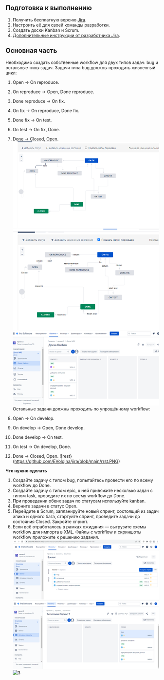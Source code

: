 ## Подготовка к выполнению

1. Получить бесплатную версию [Jira](https://www.atlassian.com/ru/software/jira/free).
2. Настроить её для своей команды разработки.
3. Создать доски Kanban и Scrum.
4. [Дополнительные инструкции от разработчика Jira](https://support.atlassian.com/jira-cloud-administration/docs/import-and-export-issue-workflows/).

## Основная часть

Необходимо создать собственные workflow для двух типов задач: bug и остальные типы задач. Задачи типа bug должны проходить жизненный цикл:

1. Open -> On reproduce.
2. On reproduce -> Open, Done reproduce.
3. Done reproduce -> On fix.
4. On fix -> On reproduce, Done fix.
5. Done fix -> On test.
6. On test -> On fix, Done.
7. Done -> Closed, Open.
![bug](https://github.com/EVolgina/jira/blob/main/bug%20shema.PNG)
![bug1](https://github.com/EVolgina/jira/blob/main/shema%20with%20met.PNG)
![bug2](https://github.com/EVolgina/jira/blob/main/epik.PNG)
Остальные задачи должны проходить по упрощённому workflow:

1. Open -> On develop.
2. On develop -> Open, Done develop.
3. Done develop -> On test.
4. On test -> On develop, Done.
5. Done -> Closed, Open.
![rest}(https://github.com/EVolgina/jira/blob/main/rrst.PNG)

**Что нужно сделать**

1. Создайте задачу с типом bug, попытайтесь провести его по всему workflow до Done. 
1. Создайте задачу с типом epic, к ней привяжите несколько задач с типом task, проведите их по всему workflow до Done. 
1. При проведении обеих задач по статусам используйте kanban. 
1. Верните задачи в статус Open.
1. Перейдите в Scrum, запланируйте новый спринт, состоящий из задач эпика и одного бага, стартуйте спринт, проведите задачи до состояния Closed. Закройте спринт.
2. Если всё отработалось в рамках ожидания — выгрузите схемы workflow для импорта в XML. Файлы с workflow и скриншоты workflow приложите к решению задания.
   ![1](https://github.com/EVolgina/jira/blob/main/create%20scrum.PNG)
   ![2](https://github.com/EVolgina/jira/blob/main/sprint%20close.PNG)
   ![3]()
